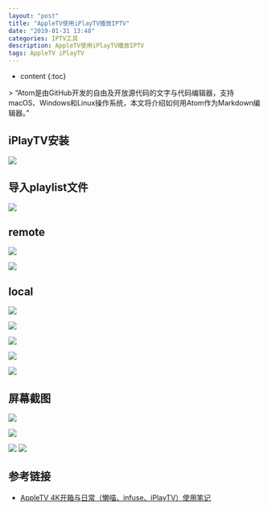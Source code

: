 ```yaml
---
layout: "post"
title: "AppleTV使用iPlayTV播放IPTV"
date: "2019-01-31 13:48"
categories: IPTV工具
description: AppleTV使用iPlayTV播放IPTV
tags: AppleTV iPlayTV
---
```


* content
{:toc}

<div class="postImg" style="background-image:url(http://carforeasy.cn/AppleTV使用iPlayTV播放IPTV-0b5755d7.png)"></div>
> “Atom是由GitHub开发的自由及开放源代码的文字与代码编辑器，支持macOS、Windows和Linux操作系统，本文将介绍如何用Atom作为Markdown编辑器。”





## iPlayTV安装

![](http://carforeasy.cn/AppleTV使用iPlayTV播放IPTV-001b3e61.png)

## 导入playlist文件


![](http://carforeasy.cn/AppleTV使用iPlayTV播放IPTV-79ec5bb2.png)

## remote
![](http://carforeasy.cn/AppleTV使用iPlayTV播放IPTV-c8e4be62.png)

![](http://carforeasy.cn/AppleTV使用iPlayTV播放IPTV-13b38ba4.png)

## local
![](http://carforeasy.cn/AppleTV使用iPlayTV播放IPTV-0f232a5c.png)

![](http://carforeasy.cn/AppleTV使用iPlayTV播放IPTV-64fdb764.png)

![](http://carforeasy.cn/AppleTV使用iPlayTV播放IPTV-7d7570d7.png)

![](http://carforeasy.cn/AppleTV使用iPlayTV播放IPTV-f3a900f1.png)

![](http://carforeasy.cn/AppleTV使用iPlayTV播放IPTV-5c85fc2b.png)

## 屏幕截图

![](http://carforeasy.cn/AppleTV使用iPlayTV播放IPTV-1c71e1fa.png)

![](http://carforeasy.cn/AppleTV使用iPlayTV播放IPTV-16b9172d.png)

![](http://carforeasy.cn/AppleTV使用iPlayTV播放IPTV-08b551ea.png)
![](http://carforeasy.cn/AppleTV使用iPlayTV播放IPTV-49283cbe.png)

## 参考链接

+ [AppleTV 4K开箱与日常（懒喵、infuse、iPlayTV）使用笔记](http://koolshare.cn/thread-154300-1-1.html)
